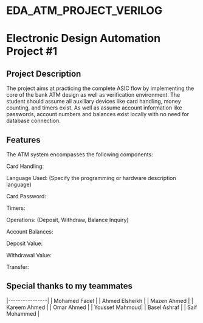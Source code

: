 # EDA_ATM_PROJECT_VERILOG 
# Electronic Design Automation Project #1 
## Project Description 
The project aims at practicing the complete ASIC flow by implementing the core of the bank
ATM design as well as verification environment.
The student should assume all auxiliary devices like card handling, money counting, and timers
exist. As well as assume account information like passwords, account numbers and balances
exist locally with no need for database connection. 
## Features 
The ATM system encompasses the following components:

Card Handling:

Language Used: (Specify the programming or hardware description language)

Card Password:

Timers:

Operations: (Deposit, Withdraw, Balance Inquiry)

Account Balances:

Deposit Value:

Withdrawal Value:

Transfer: 

## Special thanks to my teammates 
|----------------|
| Mohamed Fadel  |
| Ahmed Elsheikh |
| Mazen Ahmed    |
| Kareem Ahmed   |
| Omar Ahmed     |
| Youssef Mahmoud|
| Basel Ashraf   |
| Saif Mohammed  |
